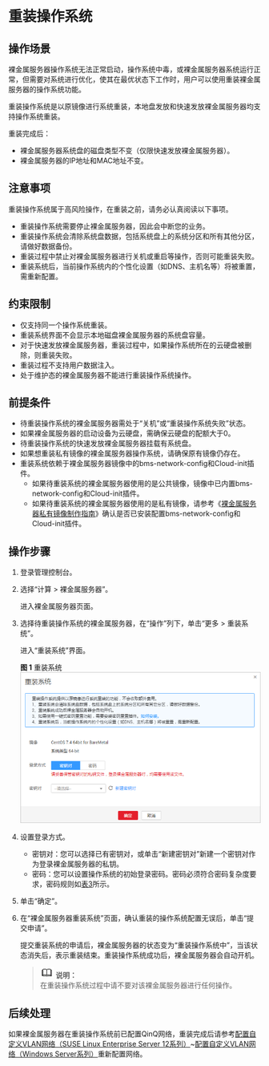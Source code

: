 # 重装操作系统<a name="bms_01_0029"></a>

## 操作场景<a name="section60394636111543"></a>

裸金属服务器操作系统无法正常启动，操作系统中毒，或裸金属服务器系统运行正常，但需要对系统进行优化，使其在最优状态下工作时，用户可以使用重装裸金属服务器的操作系统功能。

重装操作系统是以原镜像进行系统重装，本地盘发放和快速发放裸金属服务器均支持操作系统重装。

重装完成后：

-   裸金属服务器系统盘的磁盘类型不变（仅限快速发放裸金属服务器）。
-   裸金属服务器的IP地址和MAC地址不变。

## 注意事项<a name="section37447471165714"></a>

重装操作系统属于高风险操作，在重装之前，请务必认真阅读以下事项。

-   重装操作系统需要停止裸金属服务器，因此会中断您的业务。
-   重装操作系统会清除系统盘数据，包括系统盘上的系统分区和所有其他分区，请做好数据备份。
-   重装过程中禁止对裸金属服务器进行关机或重启等操作，否则可能重装失败。
-   重装系统后，当前操作系统内的个性化设置（如DNS、主机名等）将被重置，需重新配置。

## 约束限制<a name="section4500313111616"></a>

-   仅支持同一个操作系统重装。
-   重装系统界面不会显示本地磁盘裸金属服务器的系统盘容量。
-   对于快速发放裸金属服务器，重装过程中，如果操作系统所在的云硬盘被删除，则重装失败。
-   重装过程不支持用户数据注入。
-   处于维护态的裸金属服务器不能进行重装操作系统操作。

## 前提条件<a name="section2641260214160"></a>

-   待重装操作系统的裸金属服务器需处于“关机”或“重装操作系统失败”状态。
-   如果裸金属服务器的启动设备为云硬盘，需确保云硬盘的配额大于0。
-   待重装操作系统的快速发放裸金属服务器挂载有系统盘。
-   如果想重装私有镜像的裸金属服务器操作系统，请确保原有镜像仍存在。
-   重装系统依赖于裸金属服务器镜像中的bms-network-config和Cloud-init插件。
    -   如果待重装系统的裸金属服务器使用的是公共镜像，镜像中已内置bms-network-config和Cloud-init插件。
    -   如果待重装系统的裸金属服务器使用的是私有镜像，请参考《[裸金属服务器私有镜像制作指南](https://support.huaweicloud.com/bpicg-bms/zh-cn_topic_0081116559.html)》确认是否已安装配置bms-network-config和Cloud-init插件。


## 操作步骤<a name="section185245411394"></a>

1.  登录管理控制台。
2.  选择“计算 \> 裸金属服务器”。

    进入裸金属服务器页面。

3.  选择待重装操作系统的裸金属服务器，在“操作”列下，单击“更多 \> 重装系统”。

    进入“重装系统”界面。

    **图 1**  重装系统<a name="fig7231183311514"></a>  
    ![](figures/重装系统.png "重装系统")

4.  设置登录方式。
    -   密钥对：您可以选择已有密钥对，或单击“新建密钥对”新建一个密钥对作为登录裸金属服务器的私钥。
    -   密码：您可以设置操作系统的初始登录密码。密码必须符合密码复杂度要求，密码规则如[表3](用户数据注入.md#table17998105810568)所示。

5.  单击“确定”。
6.  在“裸金属服务器重装系统”页面，确认重装的操作系统配置无误后，单击“提交申请”。

    提交重装系统的申请后，裸金属服务器的状态变为“重装操作系统中”，当该状态消失后，表示重装结束。重装操作系统成功后，裸金属服务器会自动开机。

    >![](public_sys-resources/icon-note.gif) **说明：**   
    >在重装操作系统过程中请不要对该裸金属服务器进行任何操作。  


## 后续处理<a name="section26517811420"></a>

如果裸金属服务器在重装操作系统前已配置QinQ网络，重装完成后请参考[配置自定义VLAN网络（SUSE Linux Enterprise Server 12系列）](配置自定义VLAN网络（SUSE-Linux-Enterprise-Server-12系列）.md)\~[配置自定义VLAN网络（Windows Server系列）](配置自定义VLAN网络（Windows-Server系列）.md)重新配置网络。

